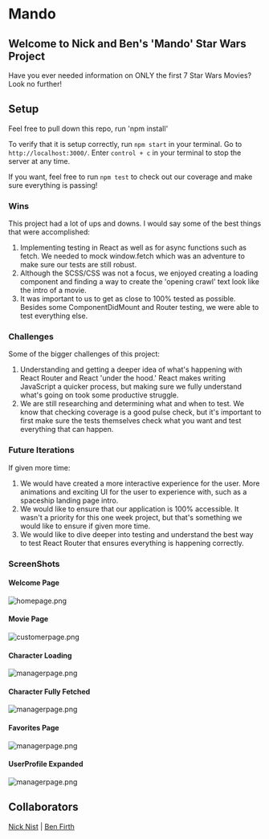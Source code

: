 # Mando

## Welcome to Nick and Ben's 'Mando' Star Wars Project

Have you ever needed information on ONLY the first 7 Star Wars Movies? Look no further!

## Setup

Feel free to pull down this repo, run 'npm install'

To verify that it is setup correctly, run `npm start` in your terminal. Go to `http://localhost:3000/`. Enter `control + c` in your terminal to stop the server at any time.

If you want, feel free to run `npm test` to check out our coverage and make sure everything is passing!

### Wins

This project had a lot of ups and downs. I would say some of the best things that were accomplished: 
1. Implementing testing in React as well as for async functions such as fetch. We needed to mock window.fetch which was an adventure to make sure our tests are still robust.
1. Although the SCSS/CSS was not a focus, we enjoyed creating a loading component and finding a way to create the 'opening crawl' text look like the intro of a movie.
1. It was important to us to get as close to 100% tested as possible. Besides some ComponentDidMount and Router testing, we were able to test everything else.

### Challenges

Some of the bigger challenges of this project:
1. Understanding and getting a deeper idea of what's happening with React Router and React 'under the hood.' React makes writing JavaScript a quicker process, but making sure we fully understand what's going on took some productive struggle.
1. We are still researching and determining what and when to test. We know that checking coverage is a good pulse check, but it's important to first make sure the tests themselves check what you want and test everything that can happen.

### Future Iterations

If given more time:
1. We would have created a more interactive experience for the user. More animations and exciting UI for the user to experience with, such as a spaceship landing page intro. 
1. We would like to ensure that our application is 100% accessible. It wasn't a priority for this one week project, but that's something we would like to ensure if given more time.
1. We would like to dive deeper into testing and understand the best way to test React Router that ensures everything is happening correctly.


### ScreenShots
#### Welcome Page
![homepage.png](src/images/homepage.png)

#### Movie Page
![customerpage.png](src/images/customer.png)

#### Character Loading
![managerpage.png](src/images/manager.png)

#### Character Fully Fetched
![managerpage.png](src/images/manager.png)

#### Favorites Page
![managerpage.png](src/images/manager.png)

#### UserProfile Expanded
![managerpage.png](src/images/manager.png)


## Collaborators

[Nick Nist](https://github.com/nicknist) | [Ben Firth](https://github.com/benjamin-firth)
